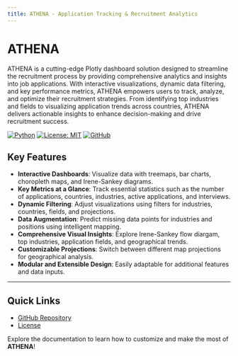 ```yaml
---
title: ATHENA - Application Tracking & Recruitment Analytics
---
```


# ATHENA

ATHENA is a cutting-edge Plotly dashboard solution designed to streamline the recruitment process by providing comprehensive analytics and insights into job applications. With interactive visualizations, dynamic data filtering, and key performance metrics, ATHENA empowers users to track, analyze, and optimize their recruitment strategies. From identifying top industries and fields to visualizing application trends across countries, ATHENA delivers actionable insights to enhance decision-making and drive recruitment success.

[![Python](https://img.shields.io/badge/Python-3.8%2B-darkcyan)](https://github.com/fox-techniques/athena-recruitment-analytics)
[![License: MIT](https://img.shields.io/badge/License-MIT-orange.svg)]()
[![GitHub](https://img.shields.io/badge/GitHub-athena--recruitment--analytics-181717?logo=github)](https://github.com/fox-techniques/athena-recruitment-analytics)


## Key Features

- **Interactive Dashboards**: Visualize data with treemaps, bar charts, choropleth maps, and Irene-Sankey diagrams.
- **Key Metrics at a Glance**: Track essential statistics such as the number of applications, countries, industries, active applications, and interviews.
- **Dynamic Filtering**: Adjust visualizations using filters for industries, countries, fields, and projections.
- **Data Augmentation**: Predict missing data points for industries and positions using intelligent mapping.
- **Comprehensive Visual Insights**: Explore Irene-Sankey flow diargam, top industries, application fields, and geographical trends.
- **Customizable Projections**: Switch between different map projections for geographical analysis.
- **Modular and Extensible Design**: Easily adaptable for additional features and data inputs.
---

## Quick Links

- [GitHub Repository](https://github.com/fox-techniques/athena-recruitment-analytics)
- [License]()

Explore the documentation to learn how to customize and make the most of **ATHENA**!
